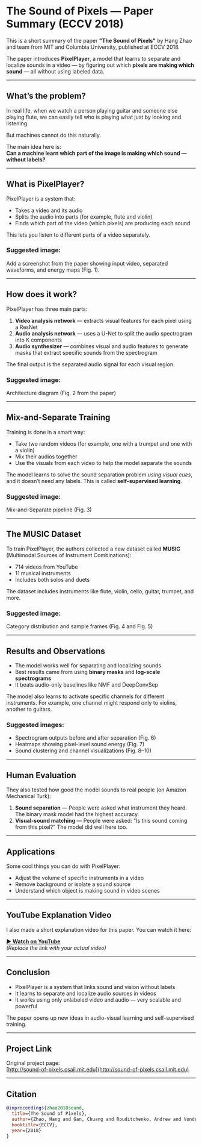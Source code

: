 # The Sound of Pixels — Paper Summary (ECCV 2018)

This is a short summary of the paper **"The Sound of Pixels"** by Hang Zhao and team from MIT and Columbia University, published at ECCV 2018.

The paper introduces **PixelPlayer**, a model that learns to separate and localize sounds in a video — by figuring out which **pixels are making which sound** — all without using labeled data.

---

## What’s the problem?

In real life, when we watch a person playing guitar and someone else playing flute, we can easily tell who is playing what just by looking and listening.

But machines cannot do this naturally.

The main idea here is:  
**Can a machine learn which part of the image is making which sound — without labels?**

---

## What is PixelPlayer?

PixelPlayer is a system that:
- Takes a video and its audio
- Splits the audio into parts (for example, flute and violin)
- Finds which part of the video (which pixels) are producing each sound

This lets you listen to different parts of a video separately.

### Suggested image:  
Add a screenshot from the paper showing input video, separated waveforms, and energy maps (Fig. 1).

---

## How does it work?

PixelPlayer has three main parts:

1. **Video analysis network** — extracts visual features for each pixel using a ResNet
2. **Audio analysis network** — uses a U-Net to split the audio spectrogram into K components
3. **Audio synthesizer** — combines visual and audio features to generate masks that extract specific sounds from the spectrogram

The final output is the separated audio signal for each visual region.

### Suggested image:  
Architecture diagram (Fig. 2 from the paper)

---

## Mix-and-Separate Training

Training is done in a smart way:

- Take two random videos (for example, one with a trumpet and one with a violin)
- Mix their audios together
- Use the visuals from each video to help the model separate the sounds

The model learns to solve the sound separation problem *using visual cues*, and it doesn’t need any labels. This is called **self-supervised learning**.

### Suggested image:  
Mix-and-Separate pipeline (Fig. 3)

---

## The MUSIC Dataset

To train PixelPlayer, the authors collected a new dataset called **MUSIC** (Multimodal Sources of Instrument Combinations):

- 714 videos from YouTube
- 11 musical instruments
- Includes both solos and duets

The dataset includes instruments like flute, violin, cello, guitar, trumpet, and more.

### Suggested image:  
Category distribution and sample frames (Fig. 4 and Fig. 5)

---

## Results and Observations

- The model works well for separating and localizing sounds
- Best results came from using **binary masks** and **log-scale spectrograms**
- It beats audio-only baselines like NMF and DeepConvSep

The model also learns to activate specific channels for different instruments. For example, one channel might respond only to violins, another to guitars.

### Suggested images:  
- Spectrogram outputs before and after separation (Fig. 6)  
- Heatmaps showing pixel-level sound energy (Fig. 7)  
- Sound clustering and channel visualizations (Fig. 8–10)

---

## Human Evaluation

They also tested how good the model sounds to real people (on Amazon Mechanical Turk):

1. **Sound separation** — People were asked what instrument they heard. The binary mask model had the highest accuracy.
2. **Visual-sound matching** — People were asked: "Is this sound coming from this pixel?" The model did well here too.

---

## Applications

Some cool things you can do with PixelPlayer:

- Adjust the volume of specific instruments in a video
- Remove background or isolate a sound source
- Understand which object is making sound in video scenes

---

## YouTube Explanation Video

I also made a short explanation video for this paper. You can watch it here:

**[▶️ Watch on YouTube]([https://www.youtube.com/watch?v=YOUR_VIDEO_LINK](https://youtu.be/yKmhQB4742M))**  
*(Replace the link with your actual video)*

---

## Conclusion

- PixelPlayer is a system that links sound and vision without labels
- It learns to separate and localize audio sources in videos
- It works using only unlabeled video and audio — very scalable and powerful

The paper opens up new ideas in audio-visual learning and self-supervised training.

---

## Project Link

Original project page:  
[http://sound-of-pixels.csail.mit.edu](http://sound-of-pixels.csail.mit.edu)

---

## Citation

```bibtex
@inproceedings{zhao2018sound,
  title={The Sound of Pixels},
  author={Zhao, Hang and Gan, Chuang and Rouditchenko, Andrew and Vondrick, Carl and McDermott, Josh and Torralba, Antonio},
  booktitle={ECCV},
  year={2018}
}
